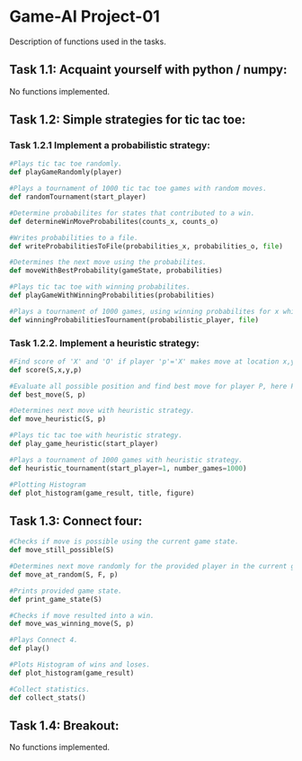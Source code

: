 # Game-AI Project-01

Description of functions used in the tasks.

## Task 1.1: Acquaint yourself with python / numpy:
No functions implemented.

## Task 1.2: Simple strategies for tic tac toe:

### Task 1.2.1 Implement a probabilistic strategy:

```python
#Plays tic tac toe randomly.
def playGameRandomly(player)
```

```python
#Plays a tournament of 1000 tic tac toe games with random moves.
def randomTournament(start_player)
```

```python
#Determine probabilites for states that contributed to a win.
def determineWinMoveProbabilites(counts_x, counts_o)
```

```python
#Writes probabilities to a file.
def writeProbabilitiesToFile(probabilities_x, probabilities_o, file)
```

```python
#Determines the next move using the probabilites.
def moveWithBestProbability(gameState, probabilities)
```

```python
#Plays tic tac toe with winning probabilites.
def playGameWithWinningProbabilities(probabilities)
```

```python
#Plays a tournament of 1000 games, using winning probabilites for x while o moves randomly.
def winningProbabilitiesTournament(probabilistic_player, file)
```

### Task 1.2.2. Implement a heuristic strategy:

```python
#Find score of 'X' and 'O' if player 'p'='X' makes move at location x,y
def score(S,x,y,p)
```

```python
#Evaluate all possible position and find best move for player P, here P is 'X'
def best_move(S, p)
```

```python
#Determines next move with heuristic strategy.
def move_heuristic(S, p)
```

```python
#Plays tic tac toe with heuristic strategy.
def play_game_heuristic(start_player)
```

```python
#Plays a tournament of 1000 games with heuristic strategy.
def heuristic_tournament(start_player=1, number_games=1000)
```

```python
#Plotting Histogram
def plot_histogram(game_result, title, figure)
```

## Task 1.3: Connect four:

```python
#Checks if move is possible using the current game state.
def move_still_possible(S)
```

```python
#Determines next move randomly for the provided player in the current game state.
def move_at_random(S, F, p)
```

```python
#Prints provided game state.
def print_game_state(S)
```

```python
#Checks if move resulted into a win.
def move_was_winning_move(S, p)
```

```python
#Plays Connect 4.
def play()
```

```python
#Plots Histogram of wins and loses.
def plot_histogram(game_result)
```

```python
#Collect statistics.
def collect_stats()
```

## Task 1.4: Breakout:
No functions implemented.


